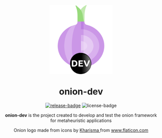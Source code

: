 <div align="center"> 
  
<img src=https://github.com/OnionFramework/onion-dev/blob/main/onion-dev.png align="top"
     alt="Onion Logo by flaticon.com" width="200">

# onion-dev
  
[![release-badge]][releases]
![license-badge]
  
**onion-dev** is the project created to develop and test the onion framework for metaheuristic applications 
  
</div>


  
<div align=center> Onion logo made from icons by <a href="https://www.flaticon.com/authors/kharisma" title="Kharisma"> Kharisma </a> from <a href="https://www.flaticon.com/" title="Flaticon">www.flaticon.com</a></div>


[release-badge]: https://img.shields.io/github/v/release/OnionFramework/onion-dev?color=blueviolet
[releases]: https://github.com/OnionFramework/onion-dev/releases
[license-badge]: https://img.shields.io/github/license/OnionFramework/onion-dev?color=blue
